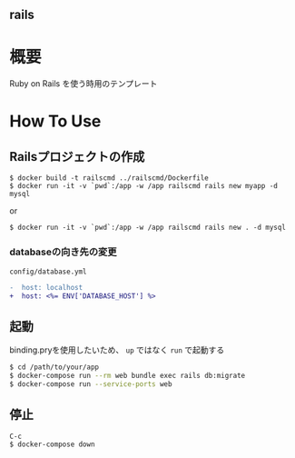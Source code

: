 rails
---

# 概要
Ruby on Rails を使う時用のテンプレート

# How To Use
## Railsプロジェクトの作成
```
$ docker build -t railscmd ../railscmd/Dockerfile
$ docker run -it -v `pwd`:/app -w /app railscmd rails new myapp -d mysql
```

or

```
$ docker run -it -v `pwd`:/app -w /app railscmd rails new . -d mysql
```

### databaseの向き先の変更
`config/database.yml`
```diff
-  host: localhost
+  host: <%= ENV['DATABASE_HOST'] %>
```

## 起動
binding.pryを使用したいため、 `up` ではなく `run` で起動する
```bash
$ cd /path/to/your/app
$ docker-compose run --rm web bundle exec rails db:migrate
$ docker-compose run --service-ports web
```

## 停止
```
C-c
$ docker-compose down
```
